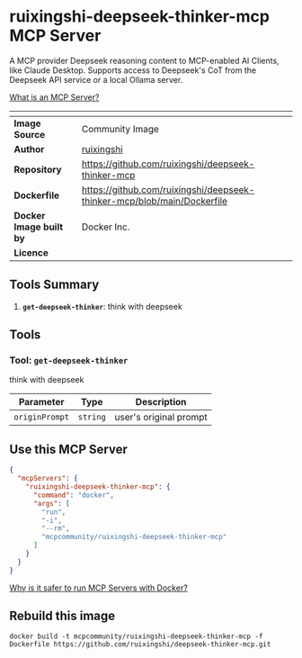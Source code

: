 # ruixingshi-deepseek-thinker-mcp MCP Server

A MCP provider Deepseek reasoning content to MCP-enabled AI Clients, like Claude Desktop. Supports access to Deepseek's CoT from the Deepseek API service or a local Ollama server.

[What is an MCP Server?](https://www.anthropic.com/news/model-context-protocol)

| <!-- --> | <!-- --> |
|-----------|---------|
| **Image Source** | Community Image |
| **Author** | [ruixingshi](https://github.com/ruixingshi) |
| **Repository** | https://github.com/ruixingshi/deepseek-thinker-mcp |
| **Dockerfile** | https://github.com/ruixingshi/deepseek-thinker-mcp/blob/main/Dockerfile |
| **Docker Image built by** | Docker Inc. |
| **Licence** |  |

## Tools Summary

 1. **`get-deepseek-thinker`**: think with deepseek

## Tools

### Tool: **`get-deepseek-thinker`**

think with deepseek

| Parameter | Type | Description |
| - | - | - |
| `originPrompt` | `string` | user's original prompt |

## Use this MCP Server

```json
{
  "mcpServers": {
    "ruixingshi-deepseek-thinker-mcp": {
      "command": "docker",
      "args": [
        "run",
        "-i",
        "--rm",
        "mcpcommunity/ruixingshi-deepseek-thinker-mcp"
      ]
    }
  }
}
```

[Why is it safer to run MCP Servers with Docker?](https://www.docker.com/blog/the-model-context-protocol-simplifying-building-ai-apps-with-anthropic-claude-desktop-and-docker/)

## Rebuild this image

```console
docker build -t mcpcommunity/ruixingshi-deepseek-thinker-mcp -f Dockerfile https://github.com/ruixingshi/deepseek-thinker-mcp.git
```

